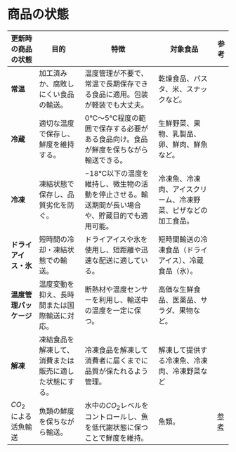 # 商品の状態
| **更新時の商品の状態**           | **目的**                                   | **特徴**                                                                                         | **対象食品**                                                   | **参考**                                                                 |
| ---------------------- | ------------------------------------------ | ------------------------------------------------------------------------------------------------ | -------------------------------------------------------------- | ------------------------------------------------------------------------ |
| **常温**               | 加工済みか、腐敗しにくい食品の輸送。         | 温度管理が不要で、常温で長期保存できる食品に適用。包装が軽装でも大丈夫。                        | 乾燥食品、パスタ、米、スナックなど。                           |                                                                          |
| **冷蔵**               | 適切な温度で保存し、鮮度を維持する。         | 0°C〜5°C程度の範囲で保存する必要がある食品向け。食品が鮮度を保ちながら輸送できる。               | 生鮮野菜、果物、乳製品、卵、鮮肉、鮮魚など。                     |                                                                          |
| **冷凍**               | 凍結状態で保存し、品質劣化を防ぐ。           | −18°C以下の温度を維持し、微生物の活動を停止させる。輸送期間が長い場合や、貯蔵目的でも適用可能。 | 冷凍魚、冷凍肉、アイスクリーム、冷凍野菜、ピザなどの加工食品。   |                                                                          |
| **ドライアイス・氷**   | 短時間の冷却・凍結状態での輸送。             | ドライアイスや氷を使用し、短距離や迅速な配送に適している。                                        | 短時間輸送の冷凍食品（ドライアイス）、冷蔵食品（氷）。           |                                                                          |
| **温度管理パッケージ** | 温度変動を抑え、長時間または国際輸送に対応。 | 断熱材や温度センサーを利用し、輸送中の温度を一定に保つ。                                         | 高価な生鮮食品、医薬品、サラダ、果物など。                         |                                                                          |
| **解凍**               | 凍結食品を解凍して、消費または販売に適した状態にする。                         | 冷凍食品を解凍して消費者に届くまでに品質が保たれるよう管理。                                                                               |  解凍して提供する冷凍魚、冷凍肉、冷凍野菜など                                                       |                                                                          |
| $CO_2$による活魚輸送   | 魚類の鮮度を保ちながら輸送。                 | 水中の$CO_2$レベルをコントロールし、魚を低代謝状態に保つことで鮮度を維持。                                                  | 魚類。                                                           | [参考](https://news.mynavi.jp/techplus/article/kinmirai-technology-kenbunroku-37/) |



